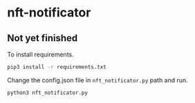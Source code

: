 # nft-notificator

## Not yet finished

To install requirements.

```bash
pip3 install -r requirements.txt
```

Change the config.json file in ```nft_notificator.py``` path and run.

```bash
python3 nft_notificator.py
```
 
